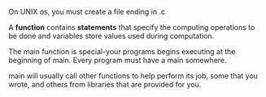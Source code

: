 On UNIX os, you must create a file ending in .c

A **function** contains **statements** that specify the computing operations to be done and variables store values used during computation.

The main function is special-your programs begins executing at the beginning of main. Every program must have a main somewhere.

main will usually call other functions to help perform its job, some that you wrote, and others from libraries that are provided for you.


